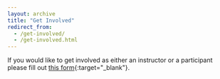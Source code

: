 ```yaml
---
layout: archive
title: "Get Involved"
redirect_from: 
  - /get-involved/
  - /get-involved.html
---
```


If you would like to get involved as either an instructor or a participant please fill out [this form](https://docs.google.com/forms/d/e/1FAIpQLSd69NFEVWpw-HVi9XFrghYK45uUA4tru9Oau9fOR8pVHXL3bQ/viewform){:target="_blank"}.
